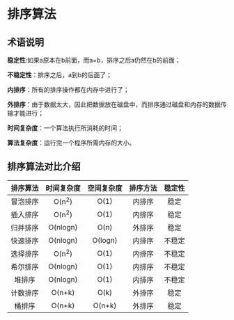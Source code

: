 # 排序算法

## 术语说明

**稳定性**:如果a原本在b前面，而a=b，排序之后a仍然在b的前面；

**不稳定性**：排序之后，a到b的后面了；

**内排序**：所有的排序操作都在内存中进行了；

**外排序**：由于数据太大，因此把数据放在磁盘中，而排序通过磁盘和内存的数据传输才能进行；

**时间复杂度**：一个算法执行所消耗的时间；

**算法复杂度**：运行完一个程序所需内存的大小。

## 排序算法对比介绍

| 排序算法 |    时间复杂度    | 空间复杂度 | 排序方法 | 稳定性 |
| :------: | :--------------: | :--------: | :------: | :----: |
| 冒泡排序 | O(n<sup>2</sup>) |    O(1)    |  内排序  |  稳定  |
| 插入排序 | O(n<sup>2</sup>) |    O(1)    |  内排序  |  稳定  |
| 归并排序 |     O(nlogn)     |    O(n)    |  外排序  |  稳定  |
| 快速排序 |     O(nlogn)     |  O(logn)   |  内排序  | 不稳定 |
| 选择排序 | O(n<sup>2</sup>) |    O(1)    |  内排序  | 不稳定 |
| 希尔排序 |     O(nlogn)     |    O(1)    |  内排序  | 不稳定 |
|  堆排序  |     O(nlogn)     |    O(1)    |  内排序  | 不稳定 |
| 计数排序 |      O(n+k)      |    O(k)    |  外排序  |  稳定  |
|  桶排序  |      O(n+k)      |   O(n+k)   |  外排序  |  稳定  |

